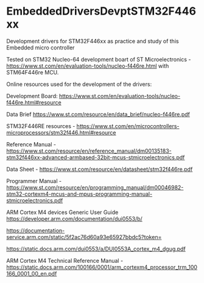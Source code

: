 # EmbeddedDriversDevptSTM32F446xx

Development drivers for STM32F446xx as practice and study of this Embedded micro controller

Tested on STM32 Nucleo-64 development boart of ST Microelectronics - https://www.st.com/en/evaluation-tools/nucleo-f446re.html with STM64F446re MCU.



Online resources used for the development of the drivers:

Development Board: https://www.st.com/en/evaluation-tools/nucleo-f446re.html#resource

Data Brief https://www.st.com/resource/en/data_brief/nucleo-f446re.pdf

STM32F446RE resources - https://www.st.com/en/microcontrollers-microprocessors/stm32f446.html#resource

Reference Manual - https://www.st.com/resource/en/reference_manual/dm00135183-stm32f446xx-advanced-armbased-32bit-mcus-stmicroelectronics.pdf

Data Sheet - https://www.st.com/resource/en/datasheet/stm32f446re.pdf

Programmer Manual - https://www.st.com/resource/en/programming_manual/dm00046982-stm32-cortexm4-mcus-and-mpus-programming-manual-stmicroelectronics.pdf

ARM Cortex M4 devices Generic User Guide
https://developer.arm.com/documentation/dui0553/b/

https://documentation-service.arm.com/static/5f2ac76d60a93e65927bbdc5?token=

https://static.docs.arm.com/dui0553/a/DUI0553A_cortex_m4_dgug.pdf

ARM Cortex M4 Technical Reference Manual -  https://static.docs.arm.com/100166/0001/arm_cortexm4_processor_trm_100166_0001_00_en.pdf

